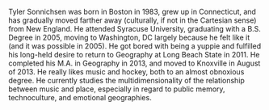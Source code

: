 Tyler Sonnichsen was born in Boston in 1983, grew up in Connecticut, and has gradually moved farther away (culturally, if not in the Cartesian sense) from New England. He attended Syracuse University, graduating with a B.S. Degree in 2005, moving to Washington, DC largely because he felt like it (and it was possible in 2005). He got bored with being a yuppie and fulfilled his long-held desire to return to Geography at Long Beach State in 2011. He completed his M.A. in Geography in 2013, and moved to Knoxville in August of 2013. He really likes music and hockey, both to an almost obnoxious degree. He currently studies the multidimensionality of the relationship between music and place, especially in regard to public memory, technoculture, and emotional geographies.